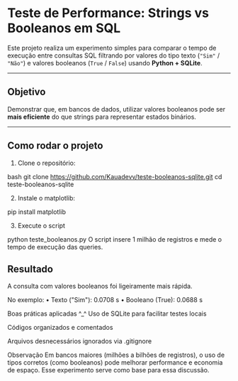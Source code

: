 # Teste de Performance: Strings vs Booleanos em SQL

Este projeto realiza um experimento simples para comparar o tempo de execução entre consultas SQL filtrando por valores do tipo texto (`"Sim"` / `"Não"`) e valores booleanos (`True` / `False`) usando **Python + SQLite**.

---

## Objetivo

Demonstrar que, em bancos de dados, utilizar valores booleanos pode ser **mais eficiente** do que strings para representar estados binários.

---

## Como rodar o projeto

1. Clone o repositório:

bash
git clone https://github.com/Kauadevv/teste-booleanos-sqlite.git
cd teste-booleanos-sqlite


2. Instale o matplotlib:

pip install matplotlib

3. Execute o script

python teste_booleanos.py
O script insere 1 milhão de registros e mede o tempo de execução das queries.

## Resultado
A consulta com valores booleanos foi ligeiramente mais rápida.

No exemplo:
• Texto ("Sim"): 0.0708 s
• Booleano (True): 0.0688 s


Boas práticas aplicadas ^_^
Uso de SQLite para facilitar testes locais

Códigos organizados e comentados

Arquivos desnecessários ignorados via .gitignore

Observação
Em bancos maiores (milhões a bilhões de registros), o uso de tipos corretos (como booleanos) pode melhorar performance
e economia de espaço. Esse experimento serve como base para essa discussão.

